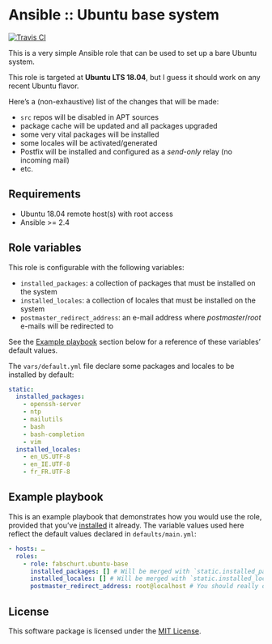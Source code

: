 # Ansible :: Ubuntu base system

[![Travis CI](https://img.shields.io/travis/fabschurt/ansible-role-ubuntu-base/master.svg)](https://travis-ci.org/fabschurt/ansible-role-ubuntu-base)

This is a very simple Ansible role that can be used to set up a bare Ubuntu
system.

This role is targeted at **Ubuntu LTS 18.04**, but I guess it should work on
any recent Ubuntu flavor.

Here’s a (non-exhaustive) list of the changes that will be made:

* `src` repos will be disabled in APT sources
* package cache will be updated and all packages upgraded
* some very vital packages will be installed
* some locales will be activated/generated
* Postfix will be installed and configured as a *send-only* relay (no incoming
  mail)
* etc.

## Requirements

* Ubuntu 18.04 remote host(s) with root access
* Ansible >= 2.4

## Role variables

This role is configurable with the following variables:

* `installed_packages`: a collection of packages that must be installed on the
  system
* `installed_locales`: a collection of locales that must be installed on the
  system
* `postmaster_redirect_address`: an e-mail address where *postmaster*/*root*
  e-mails will be redirected to

See the [Example playbook](#example-playbook) section below for a reference of
these variables’ default values.

The `vars/default.yml` file declare some packages and locales to be installed
by default:

```yaml
static:
  installed_packages:
    - openssh-server
    - ntp
    - mailutils
    - bash
    - bash-completion
    - vim
  installed_locales:
    - en_US.UTF-8
    - en_IE.UTF-8
    - fr_FR.UTF-8
```

## Example playbook

This is an example playbook that demonstrates how you would use the role,
provided that you’ve [installed](https://galaxy.ansible.com/intro#download) it
already. The variable values used here reflect the default values declared in
`defaults/main.yml`:

```yaml
- hosts: …
  roles:
    - role: fabschurt.ubuntu-base
      installed_packages: [] # Will be merged with `static.installed_packages`
      installed_locales: [] # Will be merged with `static.installed_locales`
      postmaster_redirect_address: root@localhost # You should really override this one
```

## License

This software package is licensed under the [MIT License](https://opensource.org/licenses/MIT).
